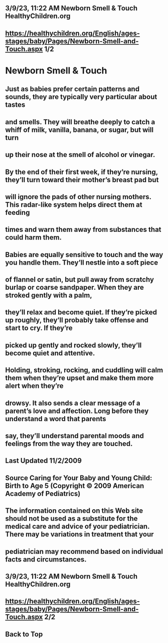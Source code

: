 ## 3/9/23, 11:22 AM Newborn Smell & Touch HealthyChildren.org 

## https://healthychildren.org/English/ages-stages/baby/Pages/Newborn-Smell-and-Touch.aspx 1/2 

# Newborn Smell & Touch 

## Just as babies prefer certain patterns and sounds, they are typically very particular about tastes 

## and smells. They will breathe deeply to catch a whiff of milk, vanilla, banana, or sugar, but will turn 

## up their nose at the smell of alcohol or vinegar. 

## By the end of their first week, if they’re nursing, they’ll turn toward their mother’s breast pad but 

## will ignore the pads of other nursing mothers. This radar-like system helps direct them at feeding 

## times and warn them away from substances that could harm them. 

## Babies are equally sensitive to touch and the way you handle them. They’ll nestle into a soft piece 

## of flannel or satin, but pull away from scratchy burlap or coarse sandpaper. When they are stroked gently with a palm, 

## they’ll relax and become quiet. If they’re picked up roughly, they’ll probably take offense and start to cry. If they’re 

## picked up gently and rocked slowly, they’ll become quiet and attentive. 

## Holding, stroking, rocking, and cuddling will calm them when they’re upset and make them more alert when they’re 

## drowsy. It also sends a clear message of a parent’s love and affection. Long before they understand a word that parents 

## say, they’ll understand parental moods and feelings from the way they are touched. 

## Last Updated 11/2/2009 

## Source Caring for Your Baby and Young Child: Birth to Age 5 (Copyright © 2009 American Academy of Pediatrics) 

## The information contained on this Web site should not be used as a substitute for the medical care and advice of your pediatrician. There may be variations in treatment that your 

## pediatrician may recommend based on individual facts and circumstances. 


## 3/9/23, 11:22 AM Newborn Smell & Touch HealthyChildren.org 

## https://healthychildren.org/English/ages-stages/baby/Pages/Newborn-Smell-and-Touch.aspx 2/2 

## Back to Top 



